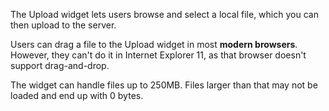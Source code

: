 The Upload widget lets users browse and select a local file, which you can then upload to the server.

<div class="info" markdown="1">

Users can drag a file to the Upload widget in most **modern browsers**. However, they can't do it in Internet Explorer 11, as that browser doesn't support drag-and-drop.

</div>

<div class="info" markdown="1">

The widget can handle files up to 250MB. Files larger than that may not be loaded and end up with 0 bytes.

</div>
